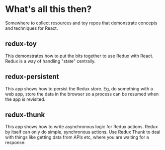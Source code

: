 # What's all this then?

Somewhere to collect resources and toy repos that demonstrate concepts and techniques for React.

## redux-toy

This demonstrates how to put the bits together to use Redux with React. Redux is a way of handling "state" centrally.

## redux-persistent

This app shows how to persist the Redux store. Eg, do something with a web app, store the data in the browser so a process can be resumed when the app is revisited.

## redux-thunk

This app shows how to write asynchronous logic for Redux actions. Redux by itself can only do simple, synchronous actions. Use Redux Thunk to deal with things like getting data from APIs etc, where you are waiting for a response.
